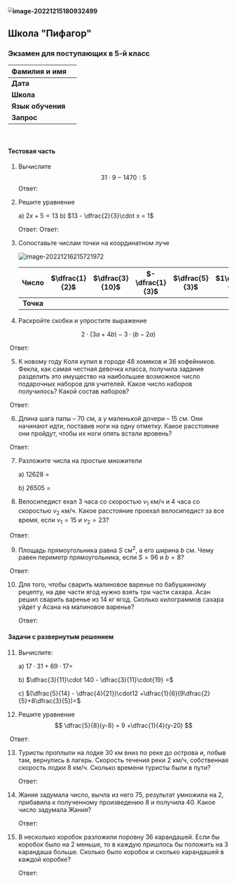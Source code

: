 



## <img src="C:\Users\edmor\AppData\Roaming\Typora\typora-user-images\image-20221215180932499.png" alt="image-20221215180932499" style="zoom:67%;" />

##  Школа "Пифагор"

### Экзамен для поступающих в 5-й класс





| Фамилия и имя     |      |
| :---------------- | :--- |
| **Дата**          |      |
| **Школа**         |      |
| **Язык обучения** |      |
| **Запрос**        |      |

​    

#### Тестовая часть

1. Вычислите
   $$
   31\cdot9 - 1470:5
   $$
   Ответ:

2. Решите уравнение

   a) $2x + 5 = 13$						b) $13 - \dfrac{2}{3}\cdot x = 1$

   

   Ответ: 									 Ответ:

   <div style="page-break-after: always; break-after: page;"></div>

3. Сопоставьте числам точки на координатном луче

   ![image-20221216215721972](C:\Users\edmor\AppData\Roaming\Typora\typora-user-images\image-20221216215721972.png)

   |   Число   | $\dfrac{1}{2}$ | $\dfrac{3}{10}$ | $-\dfrac{1}{3}$ | $\dfrac{5}{3}$ | $1\dfrac{4}{5}$ | $0$  | $-1$ |
   | :-------: | :------------: | :-------------: | :-------------: | :------------: | :-------------: | :--: | :--: |
   | **Точка** |                |                 |                 |                |                 |      |      |

4. Раскройте скобки и упростите выражение

$$
2\cdot(3a +4b) - 3\cdot(b -2a)
$$

​		Ответ:

5. К новому году Коля купил в городе 48 хомяков и 36 кофейников. Фекла, как самая честная девочка класса, получила задание разделить это имущество на наибольшее возможное число подарочных наборов для учителей. Какое число наборов получилось? Какой состав наборов?



​		Ответ: 

6. Длина шага папы – 70 см, а у маленькой дочери – 15 см. Они начинают идти, поставив ноги на одну отметку. Какое расстояние они пройдут, чтобы их ноги опять встали вровень?

​		Ответ:

7. Разложите числа на простые множители

   а) 12628 =

   

   b) 26505 =

   

8. Велосипедист  ехал 3 часа со скоростью $v_1$ км/ч и 4 часа со скоростью $v_2$ км/ч. Какое расстояние проехал велосипедист за все время, если $v_1 = 15$ и $v_2 = 23$?

​		Ответ:

9. Площадь прямоугольника равна $S$ см<sup>2</sup>, а его ширина $b$ см.
   Чему равен периметр прямоугольника, если $S = 96$ и $b = 8$?

​		Ответ:

10. Для того, чтобы сварить малиновое варенье по бабушкиному рецепту, на две части ягод нужно взять три части сахара. Асан решил сварить варенье из 14 кг ягод. Сколько килограммов сахара уйдет у Асана на малиновое варенье?

    

    Ответ:

<div style="page-break-after: always; break-after: page;"></div>

#### Задачи с развернутым решением

11. Вычислите:

    a) $17\cdot 31 + 69\cdot 17 =$

    

    b) $\dfrac{3}{11}\cdot 140 - \dfrac{3}{11}\cdot{19} =$

    

    

    c) $(\dfrac{5}{14} - \dfrac{4}{21})\cdot12 +\dfrac{1}{6}(9\dfrac{2}{5}+8\dfrac{3}{5})=$

    

    

    

    

12. Решите уравнение
    $$
    \dfrac{5}{8}(y-8) = 9 +\dfrac{1}{4}(y-20)
    $$
    
    
    
    
    
    
    
    
    
    
    
    
    
    
    

​		Ответ:

13. Туристы проплыли на лодке 30 км вниз по реке до острова и, побыв там, вернулись в лагерь. Скорость течения реки 2 км/ч, собственная скорость лодки 8 км/ч. Сколько времени туристы были в пути?

    

    

    

    

    

    Ответ:
    <div style="page-break-after: always; break-after: page;"></div>

14. Жания задумала число, вычла из него 75, результат умножила на 2, прибавила к полученному произведению 8 и получила 40. Какое число задумала Жания?

    

    

    

    

    

    

    Ответ:
    
15. В несколько коробок разложили поровну 36 карандашей. Если бы коробок было на 2 меньше, то в каждую пришлось бы положить на 3 карандаша больше. Сколько было коробок и сколько карандашей в каждой коробке? 

    

    

    

    

    

    

    

    

    Ответ:
